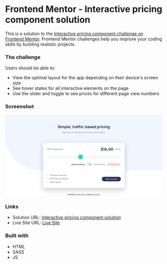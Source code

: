 # Frontend Mentor - Interactive pricing component solution

This is a solution to the [Interactive pricing component challenge on Frontend Mentor](https://www.frontendmentor.io/challenges/interactive-pricing-component-t0m8PIyY8). Frontend Mentor challenges help you improve your coding skills by building realistic projects. 

### The challenge

Users should be able to:

- View the optimal layout for the app depending on their device's screen size
- See hover states for all interactive elements on the page
- Use the slider and toggle to see prices for different page view numbers

### Screenshot

![screenshot](screenshot/screenshot.png)

### Links

- Solution URL: [Interactive pricing component solution](https://your-solution-url.com)
- Live Site URL: [Live Site](https://your-live-site-url.com)

### Built with

- HTML
- SASS
- JS
